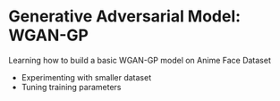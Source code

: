 # Generative Adversarial Model: WGAN-GP


Learning how to build a basic WGAN-GP model on Anime Face Dataset
- Experimenting with smaller dataset
- Tuning training parameters
